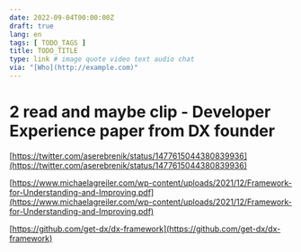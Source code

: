 ```yaml
---
date: 2022-09-04T00:00:00Z
draft: true
lang: en
tags: [ TODO_TAGS ]
title: TODO_TITLE
type: link # image quote video text audio chat
via: "[Who](http://example.com)"
---
```



# 2 read and maybe clip - Developer Experience paper from DX founder

[https://twitter.com/aserebrenik/status/1477615044380839936](https://twitter.com/aserebrenik/status/1477615044380839936)

[https://www.michaelagreiler.com/wp-content/uploads/2021/12/Framework-for-Understanding-and-Improving.pdf](https://www.michaelagreiler.com/wp-content/uploads/2021/12/Framework-for-Understanding-and-Improving.pdf)

[https://github.com/get-dx/dx-framework](https://github.com/get-dx/dx-framework)

